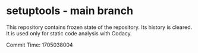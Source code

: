 # setuptools - main branch

This repository contains frozen state of the repository.
Its history is cleared. It is used only for static code
analysis with Codacy.

Commit Time: 1705038004